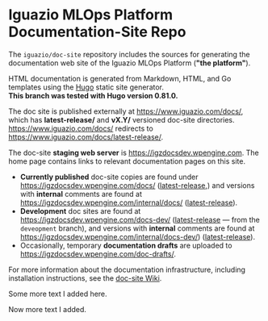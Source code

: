 # Iguazio MLOps Platform Documentation-Site Repo

The `iguazio/doc-site` repository includes the sources for generating the documentation web site of the Iguazio MLOps Platform (**"the platform"**).

HTML documentation is generated from Markdown, HTML, and Go templates using the [Hugo](https://gohugo.io) static site generator.
<br/>
**This branch was tested with Hugo version 0.81.0.**
<!-- TODO: Update the version number also in the doc-site wiki. -->

The doc site is published externally at https://www.iguazio.com/docs/, which has **latest-release/** and **vX.Y/** versioned doc-site directories.
https://www.iguazio.com/docs/ redirects to https://www.iguazio.com/docs/latest-release/.

The doc-site **staging web server** is https://igzdocsdev.wpengine.com.
The home page contains links to relevant documentation pages on this site.

<a id="published-docs"></a>

- **Currently published** doc-site copies are found under https://igzdocsdev.wpengine.com/docs/ ([latest-release](https://igzdocsdev.wpengine.com/docs/latest-release/),) and versions with **internal** comments are found at https://igzdocsdev.wpengine.com/internal/docs/ ([latest-release](https://igzdocsdev.wpengine.com/internal/docs/latest-release/)).
- **Development** doc sites are found at https://igzdocsdev.wpengine.com/docs-dev/ ([latest-release](https://igzdocsdev.wpengine.com/docs-dev/latest-release/) &mdash; from the `deveopment` branch), and versions with **internal** comments are found at https://igzdocsdev.wpengine.com/internal/docs-dev/) ([latest-release](https://igzdocsdev.wpengine.com/internal/docs-dev/latest-release/)).
- Occasionally, temporary **documentation drafts** are uploaded to https://igzdocsdev.wpengine.com/doc-drafts/.

For more information about the documentation infrastructure, including installation instructions, see the [doc-site Wiki](https://github.com/iguazio/doc-site/blob/development/README.md).

Some more text I added here.

Now more text I added.